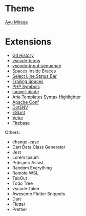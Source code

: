 # Theme
[Ayu Mirage](https://marketplace.visualstudio.com/items?itemName=teabyii.ayu)

# Extensions
* [Git History](https://marketplace.visualstudio.com/items?itemName=donjayamanne.githistory)
* [vscode-icons](https://marketplace.visualstudio.com/items?itemName=robertohuertasm.vscode-icons)
* [vscode-input-sequence](https://marketplace.visualstudio.com/items?itemName=tomoki1207.vscode-input-sequence)
* [Spaces Inside Braces](https://marketplace.visualstudio.com/items?itemName=AiryShift.spaces-inside-braces)
* [Select Line Status Bar](https://marketplace.visualstudio.com/items?itemName=tomoki1207.selectline-statusbar)
* [Trailing Spaces](https://marketplace.visualstudio.com/items?itemName=shardulm94.trailing-spaces)
* [PHP Symbols](https://marketplace.visualstudio.com/items?itemName=linyang95.php-symbols)
* [laravel-blade](https://marketplace.visualstudio.com/items?itemName=cjhowe7.laravel-blade)
* [Aria Templates Syntax Highlighter](https://marketplace.visualstudio.com/items?itemName=maxim.vscode-ariatemplates-highlighter)
* [Apache Conf](https://marketplace.visualstudio.com/items?itemName=mrmlnc.vscode-apache)
* [DotENV](https://marketplace.visualstudio.com/items?itemName=mikestead.dotenv)
* [ESLint](https://marketplace.visualstudio.com/items?itemName=dbaeumer.vscode-eslint)
* [Vetur](https://marketplace.visualstudio.com/items?itemName=octref.vetur)
* [Firebase](https://marketplace.visualstudio.com/items?itemName=toba.vsfire)

Others:
* change-case
* Dart Data Class Generator
* Jest
* Lorem Ipsum
* Pubspec Assist
* Random Everything
* Remote WSL
* TabOut
* Todo Tree
* vscode-faker
* Awesome Flutter Snippets
* Dart
* Flutter
* Prettier
